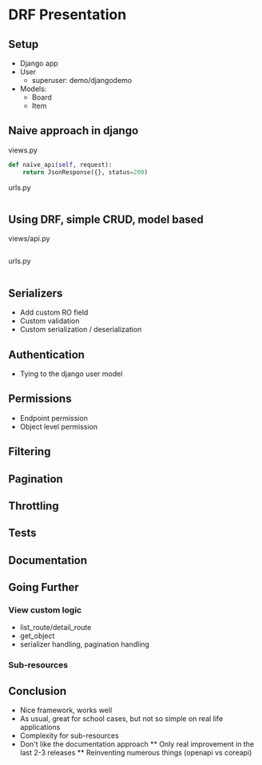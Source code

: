 <!-- vim: ts=4 sw=4 et -->

# DRF Presentation

## Setup

* Django app
* User
    * superuser: demo/djangodemo
* Models:
    * Board
    * Item

## Naive approach in django

views.py
```python
def naive_api(self, request):
    return JsonResponse({}, status=200)
```

urls.py
```python
```

## Using DRF, simple CRUD, model based

views/api.py
```python
```

urls.py
```python
```

## Serializers

* Add custom RO field
* Custom validation
* Custom serialization / deserialization

## Authentication

* Tying to the django user model

## Permissions

* Endpoint permission
* Object level permission

## Filtering

## Pagination

## Throttling

## Tests

## Documentation

## Going Further

### View custom logic

* list_route/detail_route
* get_object
* serializer handling, pagination handling

### Sub-resources

## Conclusion

* Nice framework, works well
* As usual, great for school cases, but not so simple on real life applications
* Complexity for sub-resources
* Don't like the documentation approach
** Only real improvement in the last 2-3 releases
** Reinventing numerous things (openapi vs coreapi)
